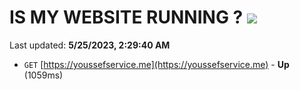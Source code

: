 # IS MY WEBSITE RUNNING ? [![](https://img.shields.io/static/v1?label=Sponsor&message=%E2%9D%A4&logo=GitHub&color=%23fe8e86)](https://github.com/sponsors/<username>)

Last updated: **5/25/2023, 2:29:40 AM**

- `GET` [https://youssefservice.me](https://youssefservice.me) - **Up** (1059ms)
